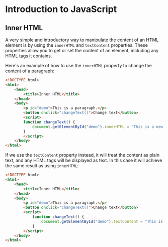 # Introduction to JavaScript

## Inner HTML

A very simple and introductory way to manipulate the content of an HTML element is by using the `innerHTML` and `textContent` properties. These properties allow you to get or set the content of an element, including any HTML tags it contains.

Here's an example of how to use the `innerHTML` property to change the content of a paragraph:

```html
<!DOCTYPE html>
<html>
    <head>
        <title>Inner HTML</title>
    </head>
    <body>
        <p id="demo">This is a paragraph.</p>
        <button onclick="changeText()">Change text</button>
        <script>
        function changeText() {
            document.getElementById("demo").innerHTML = "This is a new paragraph.";
        }
        </script>
    </body>
</html>
```

If we use the `textContent` property instead, it will treat the content as plain text, and any HTML tags will be displayed as text. In this case it will achieve the same result as using `innerHTML`:

```html
<!DOCTYPE html>
<html>
    <head>
        <title>Inner HTML</title>
    </head>
    <body>
        <p id="demo">This is a paragraph.</p>
        <button onclick="changeText()">Change text</button>
        <script>
            function changeText() {
                document.getElementById("demo").textContent = "This is a new paragraph.";
            }
        </script>
    </body>
</html>
```